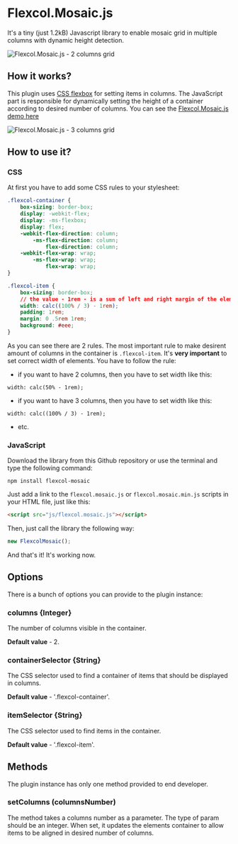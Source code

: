 # Flexcol.Mosaic.js
It's a tiny (just 1.2kB) Javascript library to enable mosaic grid in multiple columns with dynamic height detection.

![Flexcol.Mosaic.js - 2 columns grid](https://dl.dropboxusercontent.com/u/55990510/flexcol.mosaic.2.cols.png)

## How it works?
This plugin uses [CSS flexbox](http://caniuse.com/#feat=flexbox) for setting items in columns. The JavaScript part is responsible for dynamically setting the height of a container according to desired number of columns.
You can see the [Flexcol.Mosaic.js demo here](http://sunpietro.github.io/flexcol-mosaic/)

![Flexcol.Mosaic.js - 3 columns grid](https://dl.dropboxusercontent.com/u/55990510/flexcol.mosaic.3.cols.png)

## How to use it?

### CSS
At first you have to add some CSS rules to your stylesheet:
```css
.flexcol-container {
    box-sizing: border-box;
    display: -webkit-flex;
    display: -ms-flexbox;
    display: flex;
    -webkit-flex-direction: column;
        -ms-flex-direction: column;
            flex-direction: column;
    -webkit-flex-wrap: wrap;
        -ms-flex-wrap: wrap;
            flex-wrap: wrap;
}

.flexcol-item {
    box-sizing: border-box;
    // the value - 1rem - is a sum of left and right margin of the element
    width: calc((100% / 3) - 1rem);
    padding: 1rem;
    margin: 0 .5rem 1rem;
    background: #eee;
}
```
As you can see there are 2 rules. The most important rule to make desirent amount of columns in the container is `.flexcol-item`. It's **very important** to set correct width of elements. You have to follow the rule:
* if you want to have 2 columns, then you have to set width like this: 
```
width: calc(50% - 1rem);
```
* if you want to have 3 columns, then you have to set width like this: 
```
width: calc((100% / 3) - 1rem);
```
* etc.

### JavaScript
Download the library from this Github repository or use the terminal and type the following command:

```
npm install flexcol-mosaic
```

Just add a link to the `flexcol.mosaic.js` or `flexcol.mosaic.min.js` scripts in your HTML file, just like this:
```html
<script src="js/flexcol.mosaic.js"></script>
```
Then, just call the library the following way:
```javascript
new FlexcolMosaic();
```
And that's it! It's working now.

## Options

There is a bunch of options you can provide to the plugin instance:

### columns {Integer}
The number of columns visible in the container. 

**Default value** - 2.
### containerSelector {String}
The CSS selector used to find a container of items that should be displayed in columns. 

**Default value** - '.flexcol-container'.
### itemSelector {String}
The CSS selector used to find items in the container. 

**Default value** - '.flexcol-item'.

## Methods

The plugin instance has only one method provided to end developer.

### setColumns (columnsNumber)
The method takes a columns number as a parameter. The type of param should be an integer. When set, it updates the elements container to allow items to be aligned in desired number of columns.